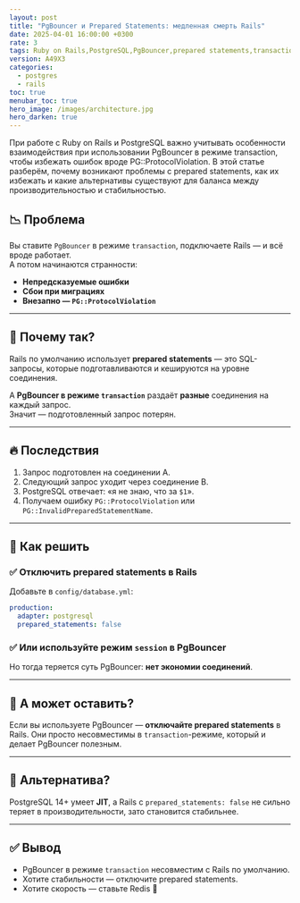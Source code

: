 ```yaml
---
layout: post
title: "PgBouncer и Prepared Statements: медленная смерть Rails"
date: 2025-04-01 16:00:00 +0300
rate: 3
tags: Ruby on Rails,PostgreSQL,PgBouncer,prepared statements,transaction mode,performance
version: A49X3
categories:
  - postgres
  - rails
toc: true
menubar_toc: true
hero_image: /images/architecture.jpg
hero_darken: true
---
```

При работе с Ruby on Rails и PostgreSQL важно учитывать особенности взаимодействия при использовании PgBouncer в режиме transaction, чтобы избежать ошибок вроде PG::ProtocolViolation. В этой статье разберём, почему возникают проблемы с prepared statements, как их избежать и какие альтернативы существуют для баланса между производительностью и стабильностью.

## 📉 Проблема

Вы ставите `PgBouncer` в режиме `transaction`, подключаете Rails — и всё вроде работает.  
А потом начинаются странности:

- **Непредсказуемые ошибки**
- **Сбои при миграциях**
- **Внезапно — `PG::ProtocolViolation`**

---

## 🧠 Почему так?

Rails по умолчанию использует **prepared statements** — это SQL-запросы, которые подготавливаются и кешируются на уровне соединения.

А **PgBouncer в режиме `transaction`** раздаёт **разные** соединения на каждый запрос.  
Значит — подготовленный запрос потерян.

---

## 🔥 Последствия

1. Запрос подготовлен на соединении A.
2. Следующий запрос уходит через соединение B.
3. PostgreSQL отвечает: «я не знаю, что за `$1`».
4. Получаем ошибку `PG::ProtocolViolation` или `PG::InvalidPreparedStatementName`.

---

## 🔧 Как решить

### ✅ Отключить prepared statements в Rails

Добавьте в `config/database.yml`:

```yaml
production:
  adapter: postgresql
  prepared_statements: false
````

### ✅ Или используйте режим `session` в PgBouncer

Но тогда теряется суть PgBouncer: **нет экономии соединений**.

---

## 🤔 А может оставить?

Если вы используете PgBouncer — **отключайте prepared statements** в Rails.
Они просто несовместимы в `transaction`-режиме, который и делает PgBouncer полезным.

---

## 🧩 Альтернатива?

PostgreSQL 14+ умеет **JIT**, а Rails с `prepared_statements: false` не сильно теряет в производительности, зато становится стабильнее.

---

## ✅ Вывод

* PgBouncer в режиме `transaction` несовместим с Rails по умолчанию.
* Хотите стабильности — отключите prepared statements.
* Хотите скорость — ставьте Redis 🫣
